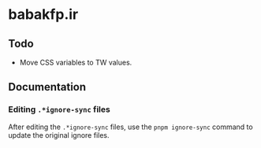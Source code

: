 # babakfp.ir

## Todo

- Move CSS variables to TW values.

## Documentation

### Editing `.*ignore-sync` files

After editing the `.*ignore-sync` files, use the `pnpm ignore-sync` command to update the original ignore files.
